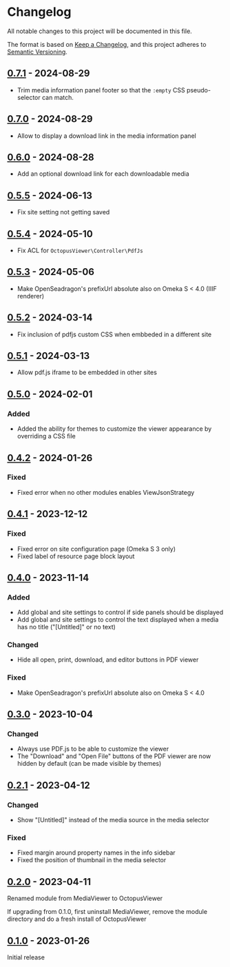 # Changelog

All notable changes to this project will be documented in this file.

The format is based on [Keep a Changelog](https://keepachangelog.com/en/1.0.0/),
and this project adheres to [Semantic Versioning](https://semver.org/spec/v2.0.0.html).

## [0.7.1] - 2024-08-29

- Trim media information panel footer so that the `:empty` CSS pseudo-selector
  can match.

## [0.7.0] - 2024-08-29

- Allow to display a download link in the media information panel

## [0.6.0] - 2024-08-28

- Add an optional download link for each downloadable media

## [0.5.5] - 2024-06-13

- Fix site setting not getting saved

## [0.5.4] - 2024-05-10

- Fix ACL for `OctopusViewer\Controller\PdfJs`

## [0.5.3] - 2024-05-06

- Make OpenSeadragon's prefixUrl absolute also on Omeka S < 4.0 (IIIF renderer)

## [0.5.2] - 2024-03-14

- Fix inclusion of pdfjs custom CSS when embbeded in a different site

## [0.5.1] - 2024-03-13

- Allow pdf.js iframe to be embedded in other sites

## [0.5.0] - 2024-02-01

### Added
- Added the ability for themes to customize the viewer appearance by overriding
  a CSS file

## [0.4.2] - 2024-01-26

### Fixed
- Fixed error when no other modules enables ViewJsonStrategy

## [0.4.1] - 2023-12-12

### Fixed
- Fixed error on site configuration page (Omeka S 3 only)
- Fixed label of resource page block layout

## [0.4.0] - 2023-11-14

### Added
- Add global and site settings to control if side panels should be displayed
- Add global and site settings to control the text displayed when a media has
  no title ("[Untitled]" or no text)

### Changed
- Hide all open, print, download, and editor buttons in PDF viewer

### Fixed
- Make OpenSeadragon's prefixUrl absolute also on Omeka S < 4.0

## [0.3.0] - 2023-10-04

### Changed

- Always use PDF.js to be able to customize the viewer
- The "Download" and "Open File" buttons of the PDF viewer are now hidden by
  default (can be made visible by themes)

## [0.2.1] - 2023-04-12

### Changed

- Show "[Untitled]" instead of the media source in the media selector

### Fixed

- Fixed margin around property names in the info sidebar
- Fixed the position of thumbnail in the media selector

## [0.2.0] - 2023-04-11

Renamed module from MediaViewer to OctopusViewer

If upgrading from 0.1.0, first uninstall MediaViewer, remove the module
directory and do a fresh install of OctopusViewer

## [0.1.0] - 2023-01-26

Initial release

[0.7.1]: https://github.com/biblibre/omeka-s-module-OctopusViewer/releases/tag/v0.7.1
[0.7.0]: https://github.com/biblibre/omeka-s-module-OctopusViewer/releases/tag/v0.7.0
[0.6.0]: https://github.com/biblibre/omeka-s-module-OctopusViewer/releases/tag/v0.6.0
[0.5.5]: https://github.com/biblibre/omeka-s-module-OctopusViewer/releases/tag/v0.5.5
[0.5.4]: https://github.com/biblibre/omeka-s-module-OctopusViewer/releases/tag/v0.5.4
[0.5.3]: https://github.com/biblibre/omeka-s-module-OctopusViewer/releases/tag/v0.5.3
[0.5.2]: https://github.com/biblibre/omeka-s-module-OctopusViewer/releases/tag/v0.5.2
[0.5.1]: https://github.com/biblibre/omeka-s-module-OctopusViewer/releases/tag/v0.5.1
[0.5.0]: https://github.com/biblibre/omeka-s-module-OctopusViewer/releases/tag/v0.5.0
[0.4.2]: https://github.com/biblibre/omeka-s-module-OctopusViewer/releases/tag/v0.4.2
[0.4.1]: https://github.com/biblibre/omeka-s-module-OctopusViewer/releases/tag/v0.4.1
[0.4.0]: https://github.com/biblibre/omeka-s-module-OctopusViewer/releases/tag/v0.4.0
[0.3.0]: https://github.com/biblibre/omeka-s-module-OctopusViewer/releases/tag/v0.3.0
[0.2.1]: https://github.com/biblibre/omeka-s-module-OctopusViewer/releases/tag/v0.2.1
[0.2.0]: https://github.com/biblibre/omeka-s-module-OctopusViewer/releases/tag/v0.2.0
[0.1.0]: https://github.com/biblibre/omeka-s-module-OctopusViewer/releases/tag/v0.1.0
